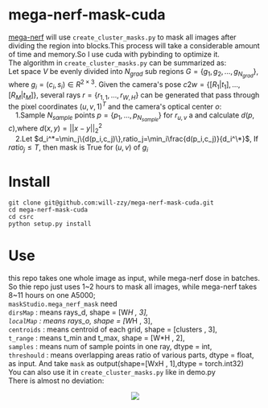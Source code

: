 # mega-nerf-mask-cuda
[mega-nerf](https://github.com/cmusatyalab/mega-nerf) will use ```create_cluster_masks.py``` to mask all images after dividing the region into blocks.This process will take a considerable amount of time and memory.So I use cuda with pybinding to optimize it.<br>
The algorithm in ```create_cluster_masks.py``` can be summarized as:<br>
Let space $V$ be evenly divided into $N_{grad}$ sub regions $G=\{g_1,g_2,...,g_{N_{grad}}\}$, where $g_i=(c_i,s_i)\in R^{2\times3}$. Given the camera's pose $c2w=\{[R_1|t_1],...,[R_M|t_M]\}$, several rays $r=\{r_{1,1},...,r_{W,H}\}$ can be generated that pass through the pixel coordinates $(u,v,1)^T$ and the camera's optical center $o$:<br>
&emsp;1.Sample $N_{sample}$ points $p=\{p_1,...,p_{N_{sample}}\}$ for $r_{u,v}$ a and calculate $d(p,c)$,where $d(x,y)=||x-y||_2^2$<br>
&emsp;2.Let $d_i^*=\min_j\{d(p_i,c_j)\},ratio_j=\min_i\frac{d(p_i,c_j)}{d_i^\*}$,  If $ratio_j \leq T$, then mask is True for $(u,v)$ of $g_i$


# Install
```
git clone git@github.com:will-zzy/mega-nerf-mask-cuda.git
cd mega-nerf-mask-cuda
cd csrc
python setup.py install
```
# Use
this repo takes one whole image as input, while mega-nerf dose in batches. So thie repo just uses 1~2 hours to mask all images, while mega-nerf takes 8~11 hours on one A5000;<br>
```maskStudio.mega_nerf_mask``` need<br>
```dirsMap``` : means rays_d, shape = [W*H , 3],<br>
```localMap``` : means rays_o, shape = [W*H , 3],<br>
```centroids``` : means centroid of each grid, shape = [clusters , 3],<br>
```t_range``` : means t_min and t_max, shape = [W*H , 2],<br>
```samples``` : means num of sample points in one ray, dtype = int,<br>
```threshould``` : means overlapping areas ratio of various parts, dtype = float,<br>
as input. And take ```mask``` as output(shape=[WxH , 1],dtype = torch.int32) <br>
You can also use it in ```create_cluster_masks.py``` like in demo.py<br>
There is almost no deviation:
<p align="center">
  <img src='./media/meganerf1.png'>
</p>



